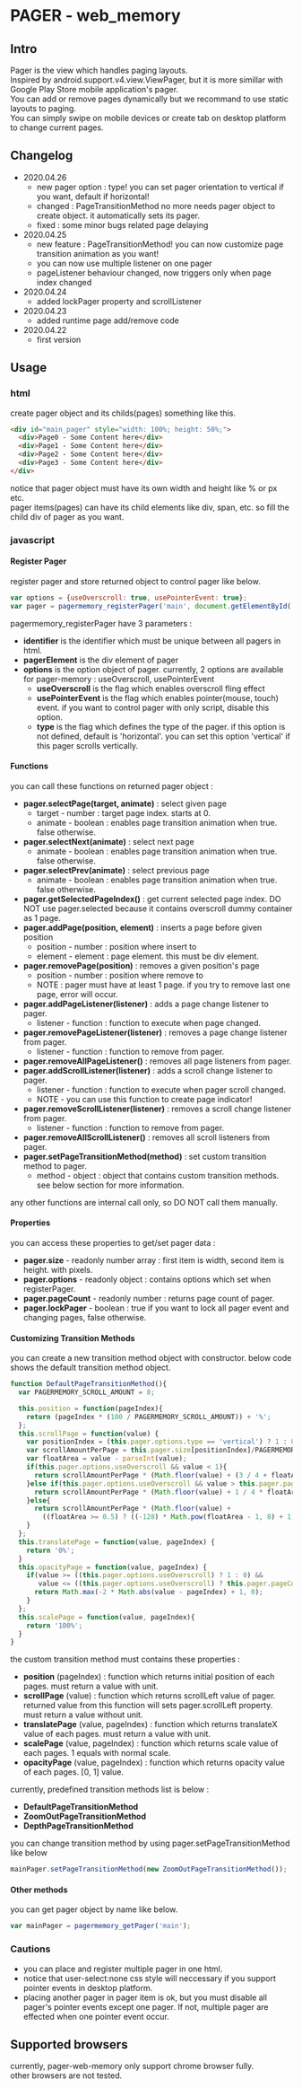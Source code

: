 # PAGER - web_memory
## Intro
Pager is the view which handles paging layouts.   
Inspired by android.support.v4.view.ViewPager, but it is more simillar with Google Play Store mobile application's pager.   
You can add or remove pages dynamically but we recommand to use static layouts to paging.   
You can simply swipe on mobile devices or create tab on desktop platform to change current pages.   

## Changelog
- 2020.04.26
  - new pager option : type! you can set pager orientation to vertical if you want, default if horizontal!
  - changed : PageTransitionMethod no more needs pager object to create object. it automatically sets its pager.
  - fixed : some minor bugs related page delaying
- 2020.04.25
  - new feature : PageTransitionMethod! you can now customize page transition animation as you want!
  - you can now use multiple listener on one pager
  - pageListener behaviour changed, now triggers only when page index changed
- 2020.04.24
  - added lockPager property and scrollListener
- 2020.04.23
  - added runtime page add/remove code
- 2020.04.22
  - first version

## Usage
### html
create pager object and its childs(pages) something like this.

```html
<div id="main_pager" style="width: 100%; height: 50%;">   
  <div>Page0 - Some Content here</div>   
  <div>Page1 - Some Content here</div>   
  <div>Page2 - Some Content here</div>   
  <div>Page3 - Some Content here</div>   
</div>   
```

notice that pager object must have its own width and height like % or px etc.   
pager items(pages) can have its child elements like div, span, etc. so fill the child div of pager as you want.   
### javascript
#### Register Pager
register pager and store returned object to control pager like below.   
```javascript
var options = {useOverscroll: true, usePointerEvent: true};   
var pager = pagermemory_registerPager('main', document.getElementById('main_pager'), options);
```

pagermemory_registerPager have 3 parameters :
- __identifier__ is the identifier which must be unique between all pagers in html.
- __pagerElement__ is the div element of pager
- __options__ is the option object of pager. currently, 2 options are available for pager-memory : useOverscroll, usePointerEvent
  - __useOverscroll__ is the flag which enables overscroll fling effect
  - __usePointerEvent__ is the flag which enables pointer(mouse, touch) event. if you want to control pager with only script, disable this option.
  - __type__ is the flag which defines the type of the pager. if this option is not defined, default is 'horizontal'. you can set this option 'vertical' if this pager scrolls vertically.

#### Functions
you can call these functions on returned pager object :   
- __pager.selectPage(target, animate)__ : select given page
  - target - number : target page index. starts at 0.
  - animate - boolean : enables page transition animation when true. false otherwise.
- __pager.selectNext(animate)__ : select next page
  - animate - boolean : enables page transition animation when true. false otherwise.
- __pager.selectPrev(animate)__ : select previous page
  - animate - boolean : enables page transition animation when true. false otherwise.
- __pager.getSelectedPageIndex()__ : get current selected page index. DO NOT use pager.selected because it contains overscroll dummy container as 1 page.
- __pager.addPage(position, element)__ : inserts a page before given position
  - position - number : position where insert to
  - element - element : page element. this must be div element.
- __pager.removePage(position)__ : removes a given position's page
  - position - number : position where remove to
  - NOTE : pager must have at least 1 page. if you try to remove last one page, error will occur.
- __pager.addPageListener(listener)__ : adds a page change listener to pager.
  - listener - function : function to execute when page changed.
- __pager.removePageListener(listener)__ : removes a page change listener from pager.
  - listener - function : function to remove from pager.
- __pager.removeAllPageListener()__ : removes all page listeners from pager.
- __pager.addScrollListener(listener)__ : adds a scroll change listener to pager.
  - listener - function : function to execute when pager scroll changed.
  - NOTE - you can use this function to create page indicator!
- __pager.removeScrollListener(listener)__ : removes a scroll change listener from pager.
  - listener - function : function to remove from pager.
- __pager.removeAllScrollListener()__ : removes all scroll listeners from pager.
- __pager.setPageTransitionMethod(method)__ : set custom transition method to pager.
  - method - object : object that contains custom transition methods. see below section for more information.

any other functions are internal call only, so DO NOT call them manually.      

#### Properties
you can access these properties to get/set pager data :
- __pager.size__ - readonly number array : first item is width, second item is height. with pixels.
- __pager.options__ - readonly object : contains options which set when registerPager.
- __pager.pageCount__ - readonly number : returns page count of pager.
- __pager.lockPager__ - boolean : true if you want to lock all pager event and changing pages, false otherwise.   

#### Customizing Transition Methods
you can create a new transition method object with constructor.
below code shows the default transition method object.
```javascript
function DefaultPageTransitionMethod(){
  var PAGERMEMORY_SCROLL_AMOUNT = 8;

  this.position = function(pageIndex){
    return (pageIndex * (100 / PAGERMEMORY_SCROLL_AMOUNT)) + '%';
  };
  this.scrollPage = function(value) {
    var positionIndex = (this.pager.options.type == 'vertical') ? 1 : 0;
    var scrollAmountPerPage = this.pager.size[positionIndex]/PAGERMEMORY_SCROLL_AMOUNT;
    var floatArea = value - parseInt(value);
    if(this.pager.options.useOverscroll && value < 1){
      return scrollAmountPerPage * (Math.floor(value) + (3 / 4 + floatArea / 4));
    }else if(this.pager.options.useOverscroll && value > this.pager.pageCount - 2){
      return scrollAmountPerPage * (Math.floor(value) + 1 / 4 * floatArea);
    }else{
      return scrollAmountPerPage * (Math.floor(value) +
        ((floatArea >= 0.5) ? ((-128) * Math.pow(floatArea - 1, 8) + 1) : 128 * Math.pow(floatArea, 8)));
    }
  };
  this.translatePage = function(value, pageIndex) {
    return '0%';
  }
  this.opacityPage = function(value, pageIndex) {
    if(value >= ((this.pager.options.useOverscroll) ? 1 : 0) &&
       value <= ((this.pager.options.useOverscroll) ? this.pager.pageCount - 2 : this.pager.pageCount - 1)){
      return Math.max(-2 * Math.abs(value - pageIndex) + 1, 0);
    }
  };
  this.scalePage = function(value, pageIndex){
    return '100%';
  }
}
```
the custom transition method must contains these properties :
- __position__ (pageIndex) : function which returns initial position of each pages. must return a value with unit.
- __scrollPage__ (value) : function which returns scrollLeft value of pager. returned value from this function will sets pager.scrollLeft property. must return a value without unit.
- __translatePage__ (value, pageIndex) : function which returns translateX value of each pages. must return a value with unit.
- __scalePage__ (value, pageIndex) : function which returns scale value of each pages. 1 equals with normal scale.
- __opacityPage__ (value, pageIndex) : function which returns opacity value of each pages. [0, 1] value.

currently, predefined transition methods list is below :
- __DefaultPageTransitionMethod__
- __ZoomOutPageTransitionMethod__
- __DepthPageTransitionMethod__   

you can change transition method by using pager.setPageTransitionMethod like below
```javascript
mainPager.setPageTransitionMethod(new ZoomOutPageTransitionMethod());
```

#### Other methods
you can get pager object by name like below.
```javascript
var mainPager = pagermemory_getPager('main');
```

### Cautions
- you can place and register multiple pager in one html.   
- notice that user-select:none css style will neccessary if you support pointer events in desktop platform.   
- placing another pager in pager item is ok, but you must disable all pager's pointer events except one pager. If not, multiple pager are effected when one pointer event occur.

## Supported browsers
currently, pager-web-memory only support chrome browser fully.   
other browsers are not tested.

